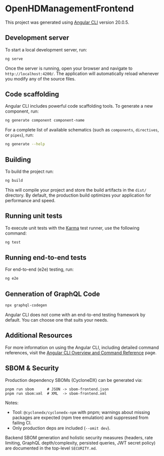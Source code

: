 # OpenHDManagementFrontend

This project was generated using [Angular CLI](https://github.com/angular/angular-cli) version 20.0.5.

## Development server

To start a local development server, run:

```bash
ng serve
```

Once the server is running, open your browser and navigate to `http://localhost:4200/`. The application will automatically reload whenever you modify any of the source files.

## Code scaffolding

Angular CLI includes powerful code scaffolding tools. To generate a new component, run:

```bash
ng generate component component-name
```

For a complete list of available schematics (such as `components`, `directives`, or `pipes`), run:

```bash
ng generate --help
```

## Building

To build the project run:

```bash
ng build
```

This will compile your project and store the build artifacts in the `dist/` directory. By default, the production build optimizes your application for performance and speed.

## Running unit tests

To execute unit tests with the [Karma](https://karma-runner.github.io) test runner, use the following command:

```bash
ng test
```

## Running end-to-end tests

For end-to-end (e2e) testing, run:

```bash
ng e2e
```

## Genneration of GraphQL Code
```bash
npx graphql-codegen
```

Angular CLI does not come with an end-to-end testing framework by default. You can choose one that suits your needs.

## Additional Resources

For more information on using the Angular CLI, including detailed command references, visit the [Angular CLI Overview and Command Reference](https://angular.dev/tools/cli) page.

## SBOM & Security

Production dependency SBOMs (CycloneDX) can be generated via:

```
pnpm run sbom      # JSON -> sbom-frontend.json
pnpm run sbom:xml  # XML  -> sbom-frontend.xml
```

Notes:
- Tool: `@cyclonedx/cyclonedx-npm` with pnpm; warnings about missing packages are expected (npm tree emulation) and suppressed from failing CI.
- Only production deps are included (`--omit dev`).

Backend SBOM generation and holistic security measures (headers, rate limiting, GraphQL depth/complexity, persisted queries, JWT secret policy) are documented in the top-level `SECURITY.md`.


